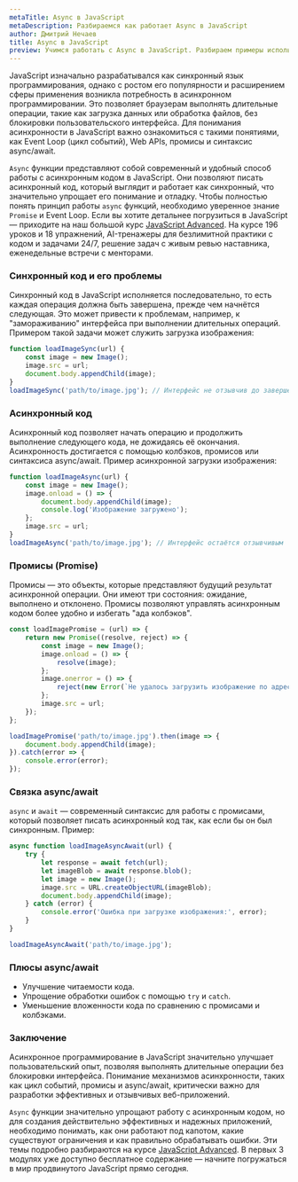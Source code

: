 ```yaml
---
metaTitle: Async в JavaScript
metaDescription: Разбираемся как работает Async в JavaScript
author: Дмитрий Нечаев
title: Async в JavaScript
preview: Учимся работать с Async в JavaScript. Разбираем примеры использования
---
```


JavaScript изначально разрабатывался как синхронный язык программирования, однако с ростом его популярности и расширением сферы применения возникла потребность в асинхронном программировании. Это позволяет браузерам выполнять длительные операции, такие как загрузка данных или обработка файлов, без блокировки пользовательского интерфейса. Для понимания асинхронности в JavaScript важно ознакомиться с такими понятиями, как Event Loop (цикл событий), Web APIs, промисы и синтаксис async/await.

`Async` функции представляют собой современный и удобный способ работы с асинхронным кодом в JavaScript. Они позволяют писать асинхронный код, который выглядит и работает как синхронный, что значительно упрощает его понимание и отладку. Чтобы полностью понять принцип работы `async` функций, необходимо уверенное знание `Promise` и Event Loop. Если вы хотите детальнее погрузиться в JavaScript — приходите на наш большой курс [JavaScript Advanced](https://purpleschool.ru/course/javascript-advanced?utm_source=knowledgebase&utm_medium=text&utm_campaign=async-v-javascript). На курсе 196 уроков и 18 упражнений, AI-тренажеры для безлимитной практики с кодом и задачами 24/7, решение задач с живым ревью наставника, еженедельные встречи с менторами.

### Синхронный код и его проблемы

Синхронный код в JavaScript исполняется последовательно, то есть каждая операция должна быть завершена, прежде чем начнётся следующая. Это может привести к проблемам, например, к "замораживанию" интерфейса при выполнении длительных операций. Примером такой задачи может служить загрузка изображения:

```jsx
function loadImageSync(url) {
    const image = new Image();
    image.src = url;
    document.body.appendChild(image);
}
loadImageSync('path/to/image.jpg'); // Интерфейс не отзывчив до завершения загрузки

```

### Асинхронный код

Асинхронный код позволяет начать операцию и продолжить выполнение следующего кода, не дожидаясь её окончания. Асинхронность достигается с помощью колбэков, промисов или синтаксиса async/await. Пример асинхронной загрузки изображения:

```jsx
function loadImageAsync(url) {
    const image = new Image();
    image.onload = () => {
        document.body.appendChild(image);
        console.log('Изображение загружено');
    };
    image.src = url;
}
loadImageAsync('path/to/image.jpg'); // Интерфейс остаётся отзывчивым

```

### Промисы (Promise)

Промисы — это объекты, которые представляют будущий результат асинхронной операции. Они имеют три состояния: ожидание, выполнено и отклонено. Промисы позволяют управлять асинхронным кодом более удобно и избегать "ада колбэков".

```jsx
const loadImagePromise = (url) => {
    return new Promise((resolve, reject) => {
        const image = new Image();
        image.onload = () => {
            resolve(image);
        };
        image.onerror = () => {
            reject(new Error(`Не удалось загрузить изображение по адресу ${url}`));
        };
        image.src = url;
    });
};

loadImagePromise('path/to/image.jpg').then(image => {
    document.body.appendChild(image);
}).catch(error => {
    console.error(error);
});

```

### Связка async/await

`async` и `await` — современный синтаксис для работы с промисами, который позволяет писать асинхронный код так, как если бы он был синхронным. Пример:

```jsx
async function loadImageAsyncAwait(url) {
    try {
        let response = await fetch(url);
        let imageBlob = await response.blob();
        let image = new Image();
        image.src = URL.createObjectURL(imageBlob);
        document.body.appendChild(image);
    } catch (error) {
        console.error('Ошибка при загрузке изображения:', error);
    }
}

loadImageAsyncAwait('path/to/image.jpg');

```

### Плюсы async/await

- Улучшение читаемости кода.
- Упрощение обработки ошибок с помощью `try` и `catch`.
- Уменьшение вложенности кода по сравнению с промисами и колбэками.

### Заключение

Асинхронное программирование в JavaScript значительно улучшает пользовательский опыт, позволяя выполнять длительные операции без блокировки интерфейса. Понимание механизмов асинхронности, таких как цикл событий, промисы и async/await, критически важно для разработки эффективных и отзывчивых веб-приложений.

`Async` функции значительно упрощают работу с асинхронным кодом, но для создания действительно эффективных и надежных приложений, необходимо понимать, как они работают под капотом, какие существуют ограничения и как правильно обрабатывать ошибки. Эти темы подробно разбираются на курсе [JavaScript Advanced](https://purpleschool.ru/course/javascript-advanced?utm_source=knowledgebase&utm_medium=text&utm_campaign=async-v-javascript). В первых 3 модулях уже доступно бесплатное содержание — начните погружаться в мир продвинутого JavaScript прямо сегодня.
